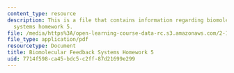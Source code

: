 ```yaml
---
content_type: resource
description: This is a file that contains information regarding biomolecular feedback
  systems homework 5.
file: /media/https%3A/open-learning-course-data-rc.s3.amazonaws.com/2-18-biomolecular-feedback-systems-spring-2015/7714f598ca45bdc5c2ff87d21699e299_MIT2_18S15_Homework_5.pdf
file_type: application/pdf
resourcetype: Document
title: Biomolecular Feedback Systems Homework 5
uid: 7714f598-ca45-bdc5-c2ff-87d21699e299
---
```

